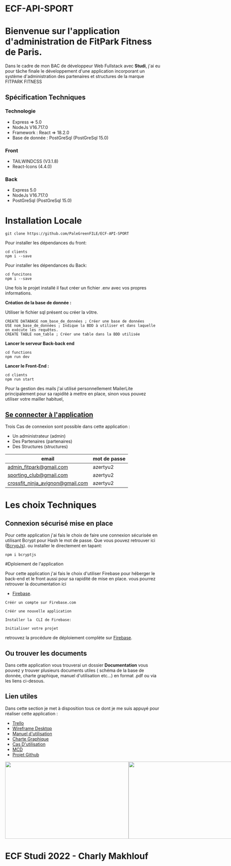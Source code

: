 # ECF-API-SPORT
# Bienvenue sur l'application d'administration de FitPark Fitness de Paris.

Dans le cadre de mon BAC de développeur Web Fullstack avec **Studi**, j'ai eu pour tâche finale le développement d'une application  incorporant un système d'administration des partenaires et structures de la marque FITPARK FITNESS

## Spécification Techniques

### Technologie

   - Express => 5.0
   - NodeJs V16.717.0
  - Framework : React => 18.2.0
  - Base de donnée : PostGreSql (PostGreSql 15.0)

###  Front

- TAILWINDCSS (V3.1.8)
- React-Icons (4.4.0)

### Back

- Express 5.0
- NodeJs V16.717.0
- PostGreSql (PostGreSql 15.0)

# Installation Locale

```
git clone https://github.com/PaleGreenFILE/ECF-API-SPORT
```
Pour installer les dépendances du front:
```
cd clients
npm i --save
```
Pour installer les dépendances du Back:
```
cd funcitons
npm i --save
```

Une fois le projet installé il faut créer un fichier .env avec vos propres informations.

**Création de la base de donnée :**

Utiliser le fichier sql présent ou créer la vôtre.

```
CREATE DATABASE nom_base_de_données ; Créer une base de données
USE nom_base_de_données ; Indique la BDD à utiliser et dans laquelle on exécute les requêtes.
CREATE TABLE nom_table ; Créer une table dans la BDD utilisée
```

**Lancer le serveur Back-back end**

```
cd functions
npm run dev
```

**Lancer le Front-End :**

```
cd clients
npm run start
```

Pour la gestion des mails j'ai utilisé personnellement MailerLite principalement pour sa rapidité à mettre en place, sinon vous pouvez utiliser votre mailler habituel, 

## [Se connecter à l'application](https://ecf-2022.web.app/)


Trois Cas de connexion sont possible dans cette application :
 - Un administrateur (admin)
 - Des Partenaires (partenaires)
 - Des Structures (structures)

|email   |mot de passe   |
|---|---|
| admin_fitpark@gmail.com  |  azertyu2 |
| sporting_club@gmail.com  |  azertyu2 |
| crossfit_ninja_avignon@gmail.com  |  azertyu2 |

# Les choix Techniques

## Connexion sécurisé mise en place
Pour cette application j'ai fais le choix de faire une connexion sécurisée en utilisant Bcrypt pour Hash le mot de passe. 
Que vous  pouvez retrouver ici ([BcrypJs](https://www.npmjs.com/package/bcryptjs)).
ou installer le directement en tapant:

```
npm i bcryptjs
```
#Dploiement de l'application

Pour cette application j'ai fais le choix d'utiliser Firebase pour héberger le back-end et le front  aussi  pour sa rapidité de mise en place.
vous pourrez retrouver la documentation ici

- [Firebase](https://firebase.google.com/docs).

```
Créér un compte sur Firebase.com

Créér une nouvelle application

Installer la  CLI de Firebase:

Initialiser votre projet 
```

retrouvez la procédure de déploiement complète sur [Firebase](https://firebase.google.com/).

## Ou trouver les documents

Dans cette application vous trouverai un dossier **Documentation** vous pouvez y trouver plusieurs documents utiles ( schéma de la base de donnée, charte graphique, manuel d'utilisation etc...) en format .pdf ou via les liens ci-desous.

## Lien utiles

Dans cette section je met à disposition tous ce dont je me suis appuyé pour réaliser cette application :

- [Trello](https://whimsical.com/ecf-decembre-2022-trello-NfUp8nvFJNPCBk4jGxLFJi/)
- [Wireframe Desktop](https://whimsical.com/wireframe-web-ecf-2022-WampAVigaVCERKX5Qy4xQ2)
- [Manuel d'utilisation](https://whimsical.com/documentation-ecf-2022-2QJGZVikAvSVZanN8gjUzW)
- [Charte Graphique](https://whimsical.com/charte-graphique-3XQTm5QPZWo2JMStX7xyvv)
- [Cas D'utilisation](https://whimsical.com/uml-cas-d-utilisation-2qQkj9G9NxcAWDjvmBbyNT)
- [MCD](https://whimsical.com/mcd-ecf-2022-HTz2Z4W4TLfep7VCcbpWDR)
- [Projet Github](https://github.com/PaleGreenFILE/ECF-API-SPORT)


<div style="display: flex">
   </br>
   <img align"center" width="400" height="250" src="https://user-images.githubusercontent.com/71704263/191049143-9b20cd89-cdd2-4d94-9f8c-9eeb4a2b0348.png"/>
   </br>
   </br>
   <img align"center" width="400" height="250" src="https://user-images.githubusercontent.com/71704263/191050661-f64afff1-712b-4ca8-a62a-efc1551ae866.png"/>
   </br>
   </br>
   <img align"center" width="400" height="250" src="https://user-images.githubusercontent.com/71704263/191055546-6faeda30-603e-4e34-b51d-af257fcd922d.png"/>
   </br>
   </br>
   <img align"center" width="400" height="250" src="https://user-images.githubusercontent.com/71704263/191055730-ed35267d-62c1-4b64-80d3-f12d3b42d475.png"/>
   </br>
</div>





# ECF Studi 2022 - Charly Makhlouf
